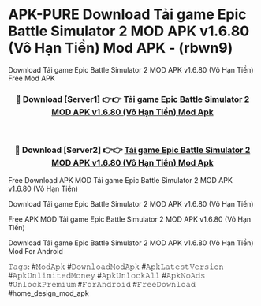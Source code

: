 # APK-PURE Download Tải game Epic Battle Simulator 2 MOD APK v1.6.80 (Vô Hạn Tiền) Mod APK - (rbwn9)
Download Tải game Epic Battle Simulator 2 MOD APK v1.6.80 (Vô Hạn Tiền) Free Mod APK

<div align="center">
<h3>🔴 Download [Server1] 👉👉 <a href="https://apk-comot.site?title=Tải_game_Epic_Battle_Simulator_2_MOD_APK_v1.6.80_(Vô_Hạn_Tiền)">Tải game Epic Battle Simulator 2 MOD APK v1.6.80 (Vô Hạn Tiền) Mod Apk</a></h3><br>

<h3>🔴 Download [Server2] 👉👉 <a href="https://apk-comot.site?title=Tải_game_Epic_Battle_Simulator_2_MOD_APK_v1.6.80_(Vô_Hạn_Tiền)">Tải game Epic Battle Simulator 2 MOD APK v1.6.80 (Vô Hạn Tiền) Mod Apk</a></h3>
</div>


Free Download APK MOD Tải game Epic Battle Simulator 2 MOD APK v1.6.80 (Vô Hạn Tiền)

Download Tải game Epic Battle Simulator 2 MOD APK v1.6.80 (Vô Hạn Tiền) 

Free APK MOD Tải game Epic Battle Simulator 2 MOD APK v1.6.80 (Vô Hạn Tiền) 

Download Tải game Epic Battle Simulator 2 MOD APK v1.6.80 (Vô Hạn Tiền) Mod For Android

𝚃𝚊𝚐𝚜: #𝙼𝚘𝚍𝙰𝚙𝚔 #𝙳𝚘𝚠𝚗𝚕𝚘𝚊𝚍𝙼𝚘𝚍𝙰𝚙𝚔 #𝙰𝚙𝚔𝙻𝚊𝚝𝚎𝚜𝚝𝚅𝚎𝚛𝚜𝚒𝚘𝚗 #𝙰𝚙𝚔𝚄𝚗𝚕𝚒𝚖𝚒𝚝𝚎𝚍𝙼𝚘𝚗𝚎𝚢 #𝙰𝚙𝚔𝚄𝚗𝚕𝚘𝚌𝚔𝙰𝚕𝚕 #𝙰𝚙𝚔𝙽𝚘𝙰𝚍𝚜 #𝚄𝚗𝚕𝚘𝚌𝚔𝙿𝚛𝚎𝚖𝚒𝚞𝚖 #𝙵𝚘𝚛𝙰𝚗𝚍𝚛𝚘𝚒𝚍 #𝙵𝚛𝚎𝚎𝙳𝚘𝚠𝚗𝚕𝚘𝚊𝚍 #home_design_mod_apk